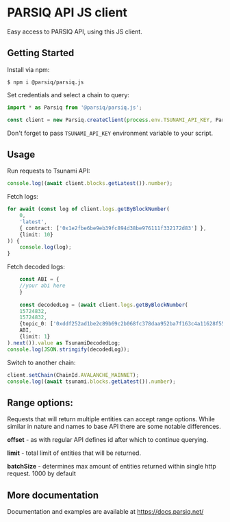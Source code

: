 # PARSIQ API JS client

Easy access to PARSIQ API, using this JS client.

## Getting Started

Install via npm:

```
$ npm i @parsiq/parsiq.js
```

Set credentials and select a chain to query:

```typescript
import * as Parsiq from '@parsiq/parsiq.js';

const client = new Parsiq.createClient(process.env.TSUNAMI_API_KEY, Parsiq.ChainId.ETH_MAINNET);
```

Don't forget to pass `TSUNAMI_API_KEY` environment variable to your script.

## Usage 

Run requests to Tsunami API:

```typescript
console.log((await client.blocks.getLatest()).number);
```

Fetch logs:

```typescript
for await (const log of client.logs.getByBlockNumber(
    0,
    'latest',
    { contract: ['0x1e2fbe6be9eb39fc894d38be976111f332172d83'] },
    {limit: 10}
)) {
    console.log(log);
}
```

Fetch decoded logs:

```typescript
    const ABI = {
    //your abi here
    }
    
    const decodedLog = (await client.logs.getByBlockNumber(
    15724832,
    15724832,
    {topic_0: ['0xddf252ad1be2c89b69c2b068fc378daa952ba7f163c4a11628f55a4df523b3ef','0x8c5be1e5ebec7d5bd14f71427d1e84f3dd0314c0f7b2291e5b200ac8c7c3b925','0x4c209b5fc8ad50758f13e2e1088ba56a560dff690a1c6fef26394f4c03821c4f']},
    ABI,
    {limit: 1}
).next()).value as TsunamiDecodedLog;
console.log(JSON.stringify(decodedLog));
```

Switch to another chain:

```typescript
client.setChain(ChainId.AVALANCHE_MAINNET);
console.log((await tsunami.blocks.getLatest()).number);
```

## Range options:

Requests that will return multiple entities can accept range options. While similar in nature and names to base API there are some notable differences.

**offset** - as with regular API defines id after which to continue querying.

**limit** - total limit of entities that will be returned.

**batchSize** - determines max amount of entities returned within single http request. 1000 by default

## More documentation

Documentation and examples are available at https://docs.parsiq.net/ 
